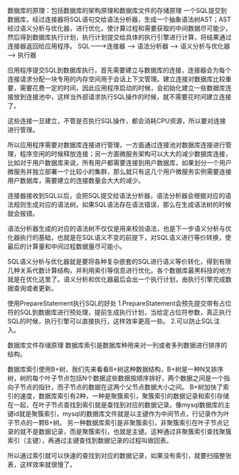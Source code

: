 数据库的原理：包括数据库的架构原理和数据库文件的存储原理
一个SQL提交到数据库，经过连接器将SQL语句交给语法分析器，生成一个抽象语法树AST；AST经过语义分析与优化器，进行优化，使计算过程和需要获取的中间数据尽可能少，然后得到数据库执行计划，执行计划提交给具体的执行引擎进行计算，将结果通过连接器返回给应用程序。
SQL--->连接器 --> 语法分析器 --> 语义分析与优化器 --> 执行器

应用程序提交SQL到数据库执行，首先需要建立与数据库的连接，连接器会为每个连接请求分配一块专用的内存空间用于会话上下文管理。建立连接对数据库比较重要，需要花费一定的时间，因此应用程序启动的时候，会初始化建立一些数据库连接放到连接池中，这样当外部请求执行SQL操作的时候，就不需要花时间建立连接了。

这些连接一旦建立，不管是否执行SQL操作，都会消耗CPU资源，所以要对连接进行管理。

所以应用程序需要对数据库连接进行管理，一方面通过连接池对数据库连接进行管理，程序空闲的时候释放连接；另一方面微服务架构可以大大的减少数据库连接，比如对于用户数据库来说，所有用户都需要连接到用户数据库，如果划分一个用户微服务并独立部署一个比较小的集群，那么就只有这几个用户微服务实例需要连接用户数据库，需要建立的连接数量会大大的减少。

连接器接收到SQL以后，会把SQL提交给语法分析器，语法分析器会根据对应的语法规则生成对应的语法树。如果SQL语法存在语法错误，那么在生成语法树的时候就会报错。

语法分析器生成的对应的语法树不仅仅是用来校验语法，也是下一步语义分析与优化器执行的基础，也就是在SQL语义不变的前提下，对SQL语义进行等价转换，使最后的计算量和中间过程数据量尽可能小。

SQL语义分析与优化器就是要将各种复杂嵌套的SQL进行语义等价转化，得到有限几种关系代数计算结构，并利用索引等信息进行优化。各个数据库最黑科技的地方就是在优化这里了。语义分析和优化器最后会出一个执行计划，由执行引擎完成数据查询或者更新。

使用PrepareStatement执行SQL的好处
1.PrepareStatement会预先提交带有占位符的SQL到数据库进行预处理，提前生成执行计划，当给定占位符参数，真正执行SQL的时候，执行引擎可以直接执行，这样效率更高一些。
2.可以防止SQL注入。

数据库文件存储原理
数据库索引是数据库种用来对一列或者多列数据进行排序的结构。

数据库索引使用B+树，我们先来看看B+树这种数据结构，B+树是一种N叉排序树，树的每个叶子节点包括N个数据这些数据按顺序排好，两个数据之间是一个指向子节点的指针，而子节点的数据在这两个父节点数据大小之间。
B+树加快了索引的速度，数据库索引有2种，一种是聚簇索引，聚簇索引的数据记录和索引存储在一起，在叶子节点查找到索引就是查找到对应的数据记录。像mysql数据库的主键id就是聚簇索引，mysql的数据库文件就是以主键作为中间节点，行记录作为叶子节点的一颗B+树。
另一种数据库索引是非聚簇索引，非聚簇索引在叶子节点记录的就不是数据记录，而是聚簇索引，也就是主键。这种通过非聚簇索引查找聚簇索引（主键），再通过主键查找到数据记录的过程叫做回表。

所以通过索引就可以快速的查找到对应的数据记录，如果没有索引，就要扫描整张表，这样效率就很慢了。


